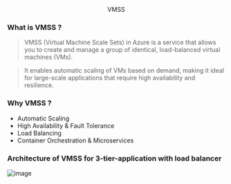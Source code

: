 <div align="center">VMSS</div>

### What is VMSS ?
> VMSS (Virtual Machine Scale Sets) in Azure is a service that allows you to create and manage a group of identical, load-balanced virtual machines (VMs).

> It enables automatic scaling of VMs based on demand, making it ideal for large-scale applications that require high availability and resilience.

### Why VMSS ?
*  Automatic Scaling
*  High Availability & Fault Tolerance
*  Load Balancing
*  Container Orchestration & Microservices

### Architecture of VMSS for 3-tier-application with load balancer
![image](https://github.com/user-attachments/assets/69a8ddc5-2e7f-4fa1-85c2-c61a78b72ce3)

